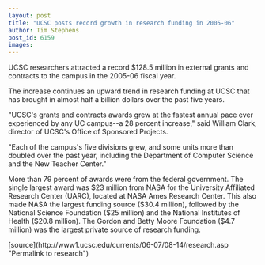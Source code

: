```yaml
---
layout: post
title: "UCSC posts record growth in research funding in 2005-06"
author: Tim Stephens 
post_id: 6159
images:
---
```


<a name="content" id="content"></a>
<p>
  UCSC researchers attracted a record $128.5 million in external grants and contracts to the campus in the 2005-06 fiscal year.
</p>
<p>
  The increase continues an upward trend in research funding at UCSC that has brought in almost half a billion dollars over the past five years.
</p>
<p>
  "UCSC's grants and contracts awards grew at the fastest annual pace ever experienced by any UC campus--a 28 percent increase," said William Clark, director of UCSC's Office of Sponsored Projects.
</p>
<p>
  "Each of the campus's five divisions grew, and some units more than doubled over the past year, including the Department of Computer Science and the New Teacher Center."
</p>
<p>
  More than 79 percent of awards were from the federal government. The single largest award was $23 million from NASA for the University Affiliated Research Center (UARC), located at NASA Ames Research Center. This also made NASA the largest funding source ($30.4 million), followed by the National Science Foundation ($25 million) and the National Institutes of Health ($20.8 million). The Gordon and Betty Moore Foundation ($4.7 million) was the largest private source of research funding.
</p>
[source](http://www1.ucsc.edu/currents/06-07/08-14/research.asp "Permalink to research")
